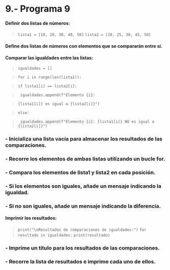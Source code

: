 # 9.- Programa 9
#### Definir dos listas de números: 
> ```lista1 = [10, 20, 30, 40, 50]```
>  ```lista2 = [10, 25, 30, 45, 50]```

#### Define dos listas de números con elementos que se compararán entre sí.
#### Comparar las igualdades entre las listas: 
> ```igualdades = []```

> ```for i in range(len(lista1)): ```

> ```if lista1[i] == lista2[i]:```

>``` igualdades.append(f"Elemento {i}:```

> ```{lista1[i]} es igual a {lista2[i]}")```

> ```else:```

>``` igualdades.append(f"Elemento {i}: {lista1[i]} NO es igual a {lista2[i]}")```

### - Inicializa una lista vacía para almacenar los resultados de las comparaciones.
### - Recorre los elementos de ambas listas utilizando un bucle for.
### - Compara los elementos de lista1 y lista2 en cada posición.
### - Si los elementos son iguales, añade un mensaje indicando la igualdad.
### - Si no son iguales, añade un mensaje indicando la diferencia.
#### Imprimir los resultados: 
> ```print("\nResultados de comparaciones de igualdades:")```
>  ```for resultado in igualdades:```
> ```print(resultado)```

### - Imprime un título para los resultados de las comparaciones.
### - Recorre la lista de resultados e imprime cada uno de ellos.
